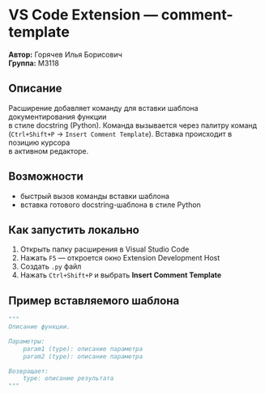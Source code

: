 # VS Code Extension — comment-template

**Автор:** Горячев Илья Борисович  
**Группа:** M3118

## Описание

Расширение добавляет команду для вставки шаблона документирования функции  
в стиле docstring (Python). Команда вызывается через палитру команд  
(`Ctrl+Shift+P` → `Insert Comment Template`). Вставка происходит в позицию курсора  
в активном редакторе.

## Возможности

- быстрый вызов команды вставки шаблона
- вставка готового docstring-шаблона в стиле Python

## Как запустить локально

1. Открыть папку расширения в Visual Studio Code
2. Нажать `F5` — откроется окно Extension Development Host
3. Создать `.py` файл
4. Нажать `Ctrl+Shift+P` и выбрать **Insert Comment Template**

## Пример вставляемого шаблона

```python
"""
Описание функции.

Параметры:
    param1 (type): описание параметра
    param2 (type): описание параметра

Возвращает:
    type: описание результата
"""